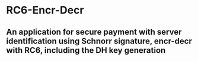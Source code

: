 # RC6-Encr-Decr

## An application for secure payment with server identification using Schnorr signature, encr-decr with RC6, including the DH key generation
